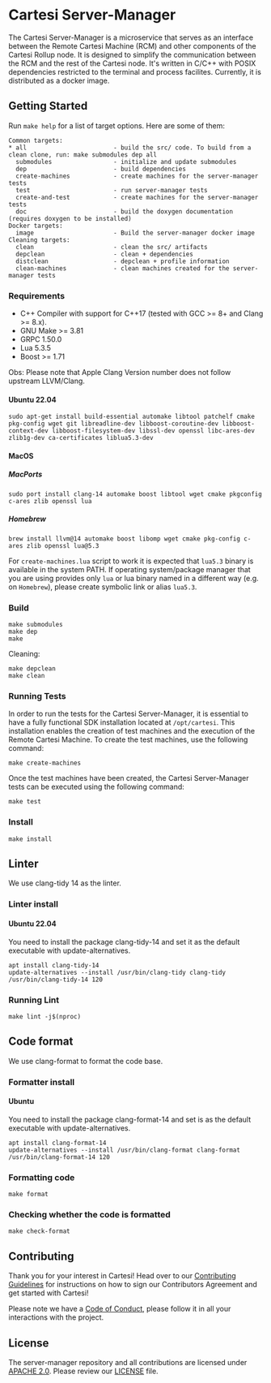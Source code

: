 # Cartesi Server-Manager

The Cartesi Server-Manager is a microservice that serves as an interface between the Remote Cartesi Machine (RCM) and other components of the Cartesi Rollup node. It is designed to simplify the communication between the RCM and the rest of the Cartesi node. It's written in C/C++ with POSIX dependencies restricted to the terminal and process facilites. Currently, it is distributed as a docker image.

## Getting Started

Run `make help` for a list of target options. Here are some of them:

```
Common targets:
* all                        - build the src/ code. To build from a clean clone, run: make submodules dep all
  submodules                 - initialize and update submodules
  dep                        - build dependencies
  create-machines            - create machines for the server-manager tests
  test                       - run server-manager tests
  create-and-test            - create machines for the server-manager tests
  doc                        - build the doxygen documentation (requires doxygen to be installed)
Docker targets:
  image                      - Build the server-manager docker image
Cleaning targets:
  clean                      - clean the src/ artifacts
  depclean                   - clean + dependencies
  distclean                  - depclean + profile information
  clean-machines             - clean machines created for the server-manager tests
```

### Requirements

- C++ Compiler with support for C++17 (tested with GCC >= 8+ and Clang >= 8.x).
- GNU Make >= 3.81
- GRPC 1.50.0
- Lua 5.3.5
- Boost >= 1.71

Obs: Please note that Apple Clang Version number does not follow upstream LLVM/Clang.

#### Ubuntu 22.04

```shell
sudo apt-get install build-essential automake libtool patchelf cmake pkg-config wget git libreadline-dev libboost-coroutine-dev libboost-context-dev libboost-filesystem-dev libssl-dev openssl libc-ares-dev zlib1g-dev ca-certificates liblua5.3-dev
```

#### MacOS

##### MacPorts

```shell
sudo port install clang-14 automake boost libtool wget cmake pkgconfig c-ares zlib openssl lua
```

##### Homebrew

```shell
brew install llvm@14 automake boost libomp wget cmake pkg-config c-ares zlib openssl lua@5.3
```

For `create-machines.lua` script to work it is expected that `lua5.3` binary is available in the system PATH. If operating system/package manager that you are using provides only `lua` or lua binary named in a different way (e.g. on `Homebrew`), please create symbolic link or alias `lua5.3`.

### Build

```shell
make submodules
make dep
make
```

Cleaning:

```shell
make depclean
make clean
```

### Running Tests

In order to run the tests for the Cartesi Server-Manager, it is essential to have a fully functional SDK installation located at `/opt/cartesi`. This installation enables the creation of test machines and the execution of the Remote Cartesi Machine. To create the test machines, use the following command:

```shell
make create-machines
```

Once the test machines have been created, the Cartesi Server-Manager tests can be executed using the following command:

```shell
make test
```

### Install

```shell
make install
```

## Linter

We use clang-tidy 14 as the linter.

### Linter install

#### Ubuntu 22.04

You need to install the package clang-tidy-14 and set it as the default executable with update-alternatives.

```shell
apt install clang-tidy-14
update-alternatives --install /usr/bin/clang-tidy clang-tidy /usr/bin/clang-tidy-14 120
```

### Running Lint

```shell
make lint -j$(nproc)
```

## Code format

We use clang-format to format the code base.

### Formatter install

#### Ubuntu

You need to install the package clang-format-14 and set is as the default executable with update-alternatives.

```shell
apt install clang-format-14
update-alternatives --install /usr/bin/clang-format clang-format /usr/bin/clang-format-14 120
```

### Formatting code

```shell
make format
```

### Checking whether the code is formatted

```shell
make check-format
```

## Contributing

Thank you for your interest in Cartesi! Head over to our [Contributing Guidelines](CONTRIBUTING.md) for instructions on how to sign our Contributors Agreement and get started with
Cartesi!

Please note we have a [Code of Conduct](CODE_OF_CONDUCT.md), please follow it in all your interactions with the project.

## License

The server-manager repository and all contributions are licensed under
[APACHE 2.0](https://www.apache.org/licenses/LICENSE-2.0). Please review our [LICENSE](LICENSE) file.
